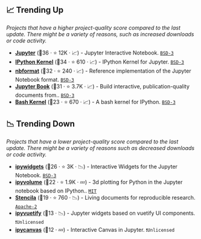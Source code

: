 ## 📈 Trending Up

_Projects that have a higher project-quality score compared to the last update. There might be a variety of reasons, such as increased downloads or code activity._

- <b><a href="https://github.com/jupyter/notebook">Jupyter</a></b> (🥇36 ·  ⭐ 12K · 📈) - Jupyter Interactive Notebook. <code><a href="http://bit.ly/3aKzpTv">BSD-3</a></code>
- <b><a href="https://github.com/ipython/ipykernel">IPython Kernel</a></b> (🥇34 ·  ⭐ 610 · 📈) - IPython Kernel for Jupyter. <code><a href="http://bit.ly/3aKzpTv">BSD-3</a></code>
- <b><a href="https://github.com/jupyter/nbformat">nbformat</a></b> (🥇32 ·  ⭐ 240 · 📈) - Reference implementation of the Jupyter Notebook format. <code><a href="http://bit.ly/3aKzpTv">BSD-3</a></code>
- <b><a href="https://github.com/executablebooks/jupyter-book">Jupyter Book</a></b> (🥇31 ·  ⭐ 3.7K · 📈) - Build interactive, publication-quality documents from.. <code><a href="http://bit.ly/3aKzpTv">BSD-3</a></code>
- <b><a href="https://github.com/takluyver/bash_kernel">Bash Kernel</a></b> (🥇23 ·  ⭐ 670 · 📈) - A bash kernel for IPython. <code><a href="http://bit.ly/3aKzpTv">BSD-3</a></code>

## 📉 Trending Down

_Projects that have a lower project-quality score compared to the last update. There might be a variety of reasons such as decreased downloads or code activity._

- <b><a href="https://github.com/jupyter-widgets/ipywidgets">ipywidgets</a></b> (🥈26 ·  ⭐ 3K · 📉) - Interactive Widgets for the Jupyter Notebook. <code><a href="http://bit.ly/3aKzpTv">BSD-3</a></code>
- <b><a href="https://github.com/widgetti/ipyvolume">ipyvolume</a></b> (🥈22 ·  ⭐ 1.9K · 💤) - 3d plotting for Python in the Jupyter notebook based on IPython.. <code><a href="http://bit.ly/34MBwT8">MIT</a></code>
- <b><a href="https://github.com/stencila/stencila">Stencila</a></b> (🥉19 ·  ⭐ 760 · 📉) - Living documents for reproducible research. <code><a href="http://bit.ly/3nYMfla">Apache-2</a></code>
- <b><a href="{}">ipyvuetify</a></b> (🥉13 · 📉) - Jupyter widgets based on vuetify UI components. <code>❗Unlicensed</code>
- <b><a href="https://github.com/martinRenou/ipycanvas">ipycanvas</a></b> (🥉12 · 💤) - Interactive Canvas in Jupyter. <code>❗Unlicensed</code>

